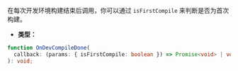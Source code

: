在每次开发环境构建结束后调用，你可以通过 `isFirstCompile` 来判断是否为首次构建。

- **类型：**

```ts
function OnDevCompileDone(
  callback: (params: { isFirstCompile: boolean }) => Promise<void> | void,
): void;
```
